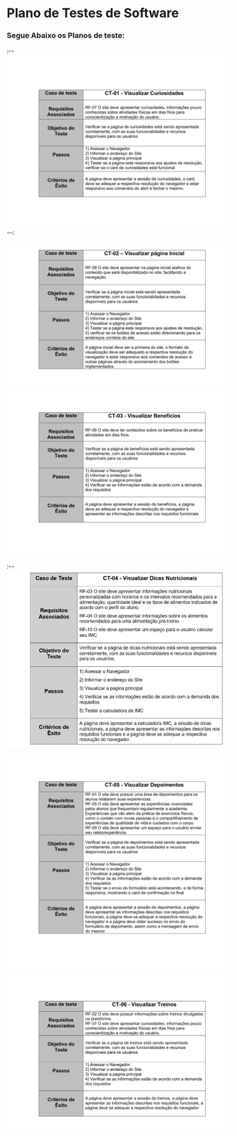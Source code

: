 # Plano de Testes de Software

### Segue Abaixo os Planos de teste:

:-- <img src="img/ct 01.png" alt="plano de teste 1"> --:

<img src="img/ct 02.png" alt="plano de teste 2">

<img src="img/ct 03.png" alt="plano de teste 3">

:-- <img src="img/ct 14.png" alt="plano de teste 4">

<img src="img/ct 05.png" alt="plano de teste 5">

<img src="img/ct 06.png" alt="plano de teste 6">
